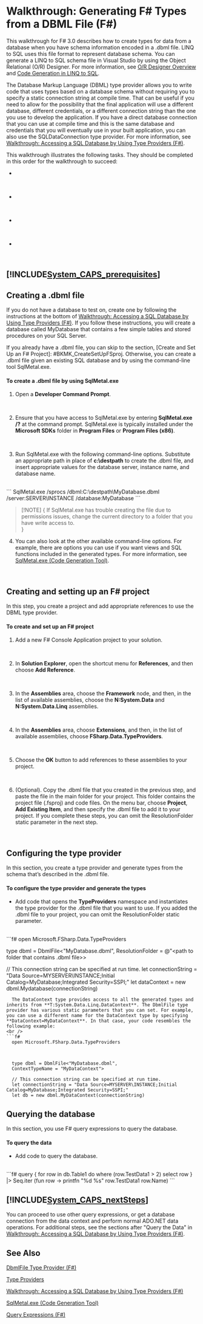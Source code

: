 # Walkthrough: Generating F# Types from a DBML File (F#)

This walkthrough for F# 3.0 describes how to create types for data from a database when you have schema information encoded in a .dbml file. LINQ to SQL uses this file format to represent database schema. You can generate a LINQ to SQL schema file in Visual Studio by using the Object Relational (O/R) Designer. For more information, see [O&#47;R Designer Overview](O%2FR+Designer+Overview.md) and [Code Generation in LINQ to SQL](Code+Generation+in+LINQ+to+SQL.md).

The Database Markup Language (DBML) type provider allows you to write code that uses types based on a database schema without requiring you to specify a static connection string at compile time. That can be useful if you need to allow for the possibility that the final application will use a different database, different credentials, or a different connection string than the one you use to develop the application. If you have a direct database connection that you can use at compile time and this is the same database and credentials that you will eventually use in your built application, you can also use the SQLDataConnection type provider. For more information, see [Walkthrough: Accessing a SQL Database by Using Type Providers &#40;F&#35;&#41;](Walkthrough%3A+Accessing+a+SQL+Database+by+Using+Type+Providers+%28F%23%29.md).

This walkthrough illustrates the following tasks. They should be completed in this order for the walkthrough to succeed:


- [Creating a .dbml file]: #BKMK_CreateADBMLFile
<br />

- [Creating and setting up an F# project]: #BKMK_CreateSetUpFSproj
<br />

- [Configuring the type provider and generating the types]: #BKMK_ConfigTypeProv
<br />

- [Querying the database]: #BKMK_QueryData
<br />


## [!INCLUDE[System_CAPS_prerequisites](//System/Token/System_CAPS_prerequisites_md.md)]

## <a name="BKMK_CreateADBMLFile"> </a>

## Creating a .dbml file
If you do not have a database to test on, create one by following the instructions at the bottom of [Walkthrough: Accessing a SQL Database by Using Type Providers &#40;F&#35;&#41;](Walkthrough%3A+Accessing+a+SQL+Database+by+Using+Type+Providers+%28F%23%29.md). If you follow these instructions, you will create a database called MyDatabase that contains a few simple tables and stored procedures on your SQL Server.

If you already have a .dbml file, you can skip to the section, [Create and Set Up an F# Project]: #BKMK_CreateSetUpFSproj. Otherwise, you can create a .dbml file given an existing SQL database and by using the command-line tool SqlMetal.exe.


#### To create a .dbml file by using SqlMetal.exe

1. Open a **Developer Command Prompt**.
<br />

2. Ensure that you have access to SqlMetal.exe by entering **SqlMetal.exe /?** at the command prompt. SqlMetal.exe is typically installed under the **Microsoft SDKs** folder in **Program Files** or **Program Files (x86)**.
<br />

3. Run SqlMetal.exe with the following command-line options. Substitute an appropriate path in place of **c:\destpath** to create the .dbml file, and insert appropriate values for the database server, instance name, and database name.
<br />
```
  SqlMetal.exe /sprocs /dbml:C:\destpath\MyDatabase.dbml /server:SERVER\INSTANCE /database:MyDatabase
```

>[!NOTE] {  If SqlMetal.exe has trouble creating the file due to permissions issues, change the current directory to a folder that you have write access to.
<br />}

4. You can also look at the other available command-line options. For example, there are options you can use if you want views and SQL functions included in the generated types. For more information, see [SqlMetal.exe &#40;Code Generation Tool&#41;](SqlMetal.exe+%28Code+Generation+Tool%29.md).
<br />


## <a name="BKMK_CreateSetUpFSproj"> </a>

## Creating and setting up an F# project
In this step, you create a project and add appropriate references to use the DBML type provider.


#### To create and set up an F# project

1. Add a new F# Console Application project to your solution.
<br />

2. In **Solution Explorer**, open the shortcut menu for **References**, and then choose **Add Reference**.
<br />

3. In the **Assemblies** area, choose the **Framework** node, and then, in the list of available assemblies, choose the **N:System.Data** and **N:System.Data.Linq** assemblies.
<br />

4. In the **Assemblies** area, choose **Extensions**, and then, in the list of available assemblies, choose **FSharp.Data.TypeProviders**.
<br />

5. Choose the **OK** button to add references to these assemblies to your project.
<br />

6. (Optional). Copy the .dbml file that you created in the previous step, and paste the file in the main folder for your project. This folder contains the project file (.fsproj) and code files. On the menu bar, choose **Project**, **Add Existing Item**, and then specify the .dbml file to add it to your project. If you complete these steps, you can omit the ResolutionFolder static parameter in the next step.
<br />


## <a name="BKMK_ConfigTypeProv"> </a>

## Configuring the type provider
In this section, you create a type provider and generate types from the schema that’s described in the .dbml file.


#### To configure the type provider and generate the types

- Add code that opens the **TypeProviders** namespace and instantiates the type provider for the .dbml file that you want to use. If you added the .dbml file to your project, you can omit the ResolutionFolder static parameter.
<br />
```f#
  open Microsoft.FSharp.Data.TypeProviders
  
  
  type dbml = DbmlFile<"MyDatabase.dbml", ResolutionFolder = @"<path to folder that contains .dbml file>>
  
  // This connection string can be specified at run time.
  let connectionString = "Data Source=MYSERVER\INSTANCE;Initial Catalog=MyDatabase;Integrated Security=SSPI;"
  let dataContext = new dbml.Mydatabase(connectionString)
```
  The DataContext type provides access to all the generated types and inherits from **T:System.Data.Linq.DataContext**. The DbmlFile type provider has various static parameters that you can set. For example, you can use a different name for the DataContext type by specifying **DataContext=MyDataContext**. In that case, your code resembles the following example:
<br />
```f#
  open Microsoft.FSharp.Data.TypeProviders
  
  
  
  type dbml = DbmlFile<"MyDatabase.dbml",
  ContextTypeName = "MyDataContext">
  
  // This connection string can be specified at run time.
  let connectionString = "Data Source=MYSERVER\INSTANCE;Initial Catalog=MyDatabase;Integrated Security=SSPI;"
  let db = new dbml.MyDataContext(connectionString)
```


## <a name="BKMK_QueryData"> </a>

## Querying the database
In this section, you use F# query expressions to query the database.


#### To query the data

- Add code to query the database.
<br />
```f#
  query {
  for row in db.Table1 do
  where (row.TestData1 > 2)
  select row
  }
  |> Seq.iter (fun row -> printfn "%d %s" row.TestData1 row.Name)
```


## [!INCLUDE[System_CAPS_nextSteps](//System/Token/System_CAPS_nextSteps_md.md)]
You can proceed to use other query expressions, or get a database connection from the data context and perform normal ADO.NET data operations. For additional steps, see the sections after "Query the Data" in [Walkthrough: Accessing a SQL Database by Using Type Providers &#40;F&#35;&#41;](Walkthrough%3A+Accessing+a+SQL+Database+by+Using+Type+Providers+%28F%23%29.md).


## See Also
[DbmlFile Type Provider &#40;F&#35;&#41;](DbmlFile+Type+Provider+%28F%23%29.md)

[Type Providers](Type+Providers.md)

[Walkthrough: Accessing a SQL Database by Using Type Providers &#40;F&#35;&#41;](Walkthrough%3A+Accessing+a+SQL+Database+by+Using+Type+Providers+%28F%23%29.md)

[SqlMetal.exe &#40;Code Generation Tool&#41;](SqlMetal.exe+%28Code+Generation+Tool%29.md)

[Query Expressions &#40;F&#35;&#41;](Query+Expressions+%28F%23%29.md)

